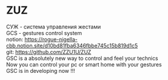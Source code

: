 # ZUZ
 СУЖ - система управления жестами <br />
 GCS - gestures control system <br />
 notion: https://rogue-nigella-cbb.notion.site/d10bd81fba6346fbbe745c15b819d1c5 <br />
 git: https://github.com/ZZU1U/ZUZ <br />
 GSC is a absolutely new way to control and feel your technics <br />
 Now you can control your pc or smart home with your gestures <br />
 GSC is in developing now !!! <br />
